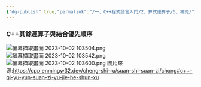 ```yaml
---
{"dg-publish":true,"permalink":"/一、C++程式語言入門/2、算式運算子/5、補充/"}
---
```



### C++其餘運算子與結合優先順序

![螢幕擷取畫面 2023-10-02 103504.png](/img/user/Picture/%E8%9E%A2%E5%B9%95%E6%93%B7%E5%8F%96%E7%95%AB%E9%9D%A2%202023-10-02%20103504.png)
![螢幕擷取畫面 2023-10-02 103542.png](/img/user/Picture/%E8%9E%A2%E5%B9%95%E6%93%B7%E5%8F%96%E7%95%AB%E9%9D%A2%202023-10-02%20103542.png)
![螢幕擷取畫面 2023-10-02 103600.png](/img/user/Picture/%E8%9E%A2%E5%B9%95%E6%93%B7%E5%8F%96%E7%95%AB%E9%9D%A2%202023-10-02%20103600.png)
圖片來源:https://cpp.enmingw32.dev/cheng-shi-ru/suan-shi-suan-zi/chong#c++-qi-yu-yun-suan-zi-yu-jie-he-shun-xu
